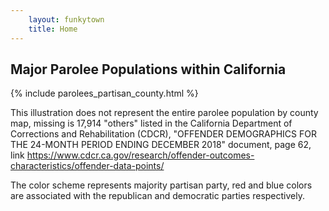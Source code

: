 ```yaml
---
    layout: funkytown
    title: Home
---
```


## Major Parolee Populations within California

{% include parolees_partisan_county.html %}

This illustration does not represent the entire parolee population by county map, missing is 17,914 "others" listed in the California Department of Corrections and Rehabilitation (CDCR), "OFFENDER DEMOGRAPHICS FOR THE 24-MONTH PERIOD ENDING DECEMBER 2018" document, page 62, link <https://www.cdcr.ca.gov/research/offender-outcomes-characteristics/offender-data-points/> 

The color scheme represents majority partisan party, red and blue colors are associated with the republican and democratic parties respectively.
